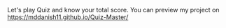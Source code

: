 Let's play Quiz and know your total score.
You can preview my project on  https://mddanish11.github.io/Quiz-Master/
